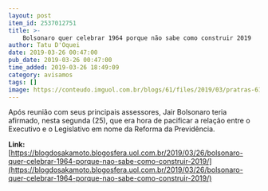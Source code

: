 ```yaml
---
layout: post
item_id: 2537012751
title: >-
    Bolsonaro quer celebrar 1964 porque não sabe como construir 2019
author: Tatu D'Oquei
date: 2019-03-26 00:47:00
pub_date: 2019-03-26 00:47:00
time_added: 2019-03-26 18:49:09
category: avisamos
tags: []
image: https://conteudo.imguol.com.br/blogs/61/files/2019/03/pratras-615x300.jpg
---
```


Após reunião com seus principais assessores, Jair Bolsonaro teria afirmado, nesta segunda (25), que era hora de pacificar a relação entre o Executivo e o Legislativo em nome da Reforma da Previdência.

**Link:** [https://blogdosakamoto.blogosfera.uol.com.br/2019/03/26/bolsonaro-quer-celebrar-1964-porque-nao-sabe-como-construir-2019/](https://blogdosakamoto.blogosfera.uol.com.br/2019/03/26/bolsonaro-quer-celebrar-1964-porque-nao-sabe-como-construir-2019/)


